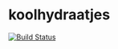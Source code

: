 # koolhydraatjes

[![Build Status](https://travis-ci.org/pcvandamcb/koolhydraatjes.svg?branch=master)](https://travis-ci.org/pcvandamcb/koolhydraatjes)
